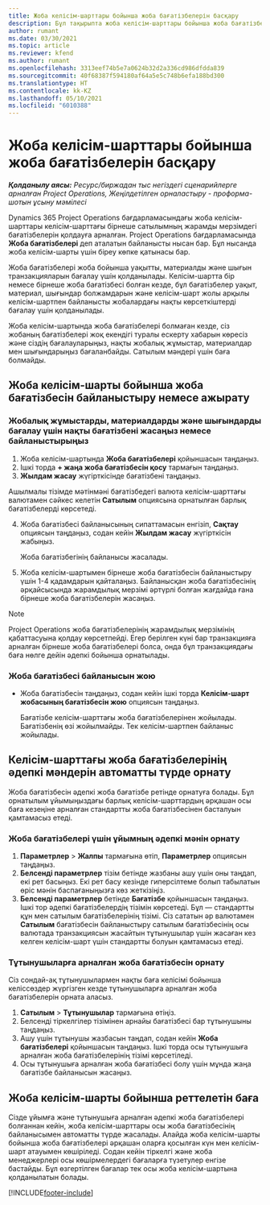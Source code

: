 ```yaml
---
title: Жоба келісім-шарттары бойынша жоба бағатізбелерін басқару
description: Бұл тақырыпта жоба келісім-шарттары бойынша жоба бағатізбелерін басқару туралы ақпарат берілген.
author: rumant
ms.date: 03/30/2021
ms.topic: article
ms.reviewer: kfend
ms.author: rumant
ms.openlocfilehash: 3313eef74b5e7a0624b32d2a336cd986dfdda839
ms.sourcegitcommit: 40f68387f594180af64a5e5c748b6efa188bd300
ms.translationtype: HT
ms.contentlocale: kk-KZ
ms.lasthandoff: 05/10/2021
ms.locfileid: "6010388"
---
```

# <a name="manage-project-price-lists-on-project-contracts"></a>Жоба келісім-шарттары бойынша жоба бағатізбелерін басқару

_**Қолданылу аясы:** Ресурс/биржадан тыс негіздегі сценарийлерге арналған Project Operations, Жеңілдетілген орналастыру - проформа-шотын ұсыну мәмілесі_

Dynamics 365 Project Operations бағдарламасындағы жоба келісім-шарттары келісім-шарттағы бірнеше сатылымның жарамды мерзімдегі бағатізбелерін қолдауға арналған. Project Operations бағдарламасында **Жоба бағатізбелері** деп аталатын байланысты нысан бар. Бұл нысанда жоба келісім-шарты үшін біреу көпке қатынасы бар.

Жоба бағатізбелері жоба бойынша уақытты, материалды және шығын транзакцияларын бағалау үшін қолданылады. Келісім-шартта бір немесе бірнеше жоба бағатізбесі болған кезде, бұл бағатізбелер уақыт, материал, шығындар болжамдарын және келісім-шарт жолы арқылы келісім-шартпен байланысты жобалардағы нақты көрсеткіштерді бағалау үшін қолданылады.

Жоба келісім-шартында жоба бағатізбелері болмаған кезде, сіз жобаның бағатізбелері жоқ екендігі туралы ескерту хабарын көресіз және сіздің бағалауларыңыз, нақты жобалық жұмыстар, материалдар мен шығындарыңыз бағаланбайды. Сатылым мәндері үшін баға болмайды.

## <a name="associate-or-unassociate-a-project-price-list-on-a-project-contract"></a>Жоба келісім-шарты бойынша жоба бағатізбесін байланыстыру немесе ажырату

### <a name="create-or-associate-a-specific-price-list-for-estimating-project-based-work-material-and-expenses"></a>Жобалық жұмыстарды, материалдарды және шығындарды бағалау үшін нақты бағатізбені жасаңыз немесе байланыстырыңыз

1. Жоба келісім-шартында **Жоба бағатізбелері** қойыншасын таңдаңыз.
2. Ішкі торда **+ жаңа жоба бағатізбесін қосу** тармағын таңдаңыз.
3. **Жылдам жасау** жүгірткісінде бағатізбені таңдаңыз. 

  Ашылмалы тізімде мәтінмәні бағатізбедегі валюта келісім-шарттағы валютамен сәйкес келетін **Сатылым** опциясына орнатылған барлық бағатізбелерді көрсетеді.
  
4. Жоба бағатізбесі байланысының сипаттамасын енгізіп, **Сақтау** опциясын таңдаңыз, содан кейін **Жылдам жасау** жүгірткісін жабыңыз.

   Жоба бағатізбегінің байланысы жасалады.
   
5. Жоба келісім-шартымен бірнеше жоба бағатізбесін байланыстыру үшін 1-4 қадамдарын қайталаңыз. Байланысқан жоба бағатізбесінің әрқайсысында жарамдылық мерзімі әртүрлі болған жағдайда ғана бірнеше жоба бағатізбелерін жасаңыз.

> [!NOTE]
> Project Operations жоба бағатізбелерінің жарамдылық мерзімінің қабаттасуына қолдау көрсетпейді. Егер берілген күні бар транзакцияға арналған бірнеше жоба бағатізбелері болса, онда бұл транзакциядағы баға нөлге дейін әдепкі бойынша орнатылады.

### <a name="remove-a-project-price-list-association"></a>Жоба бағатізбесі байланысын жою

- Жоба бағатізбесін таңдаңыз, содан кейін ішкі торда **Келісім-шарт жобасының бағатізбесін жою** опциясын таңдаңыз. 

  Бағатізбе келісім-шарттағы жоба бағатізбелерінен жойылады. Бағатізбенің өзі жойылмайды. Тек келісім-шартпен байланыс жойылады.

## <a name="set-up-automatic-defaulting-of-project-price-lists-on-a-contract"></a>Келісім-шарттағы жоба бағатізбелерінің әдепкі мәндерін автоматты түрде орнату

Жоба бағатізбесін әдепкі жоба бағатізбе ретінде орнатуға болады. Бұл орнатылым ұйымыңыздағы барлық келісім-шарттардың әрқашан осы баға кезеңіне арналған стандартты жоба бағатізбесінен басталуын қамтамасыз етеді.

### <a name="set-up-the-organizational-default-for-project-price-lists"></a>Жоба бағатізбелері үшін ұйымның әдепкі мәнін орнату

1. **Параметрлер** > **Жалпы** тармағына өтіп, **Параметрлер** опциясын таңдаңыз.
2. **Белсенді параметрлер** тізім бетінде жазбаны ашу үшін оны таңдап, екі рет басыңыз. Екі рет басу кезінде гиперсілтеме болып табылатын өріс мәнін баспағаныңызға көз жеткізіңіз. 
3. **Белсенді параметрлер** бетінде **Бағатізбе** қойыншасын таңдаңыз. Ішкі тор әдепкі бағатізбелердің тізімін көрсетеді. Бұл — стандартты құн мен сатылым бағатізбелерінің тізімі. Сіз сататын әр валютамен **Сатылым** бағатізбесін байланыстыру сатылым бағатізбесінің осы валютада транзакциясын жасайтын тұтынушылар үшін жасаған кез келген келісім-шарт үшін стандартты болуын қамтамасыз етеді.

### <a name="set-up-a-customer-specific-project-price-list"></a>Тұтынушыларға арналған жоба бағатізбесін орнату

Сіз сондай-ақ тұтынушылармен нақты баға келісімі бойынша келіссөздер жүргізген кезде тұтынушыларға арналған жоба бағатізбелерін орната аласыз.

1. **Сатылым** > **Тұтынушылар** тармағына өтіңіз.
2. Белсенді тіркелгілер тізімінен арнайы бағатізбесі бар тұтынушыны таңдаңыз.
3. Ашу үшін тұтынушы жазбасын таңдап, содан кейін **Жоба бағатізбелері** қойыншасын таңдаңыз. Ішкі торда осы тұтынушыға арналған жоба бағатізбелерінің тізімі көрсетіледі. 
4. Осы тұтынушыға арналған жоба бағатізбесі болу үшін мұнда жаңа бағатізбе байланысын жасаңыз.

## <a name="custom-pricing-on-a-project-contract"></a>Жоба келісім-шарты бойынша реттелетін баға

Сізде ұйымға және тұтынушыға арналған әдепкі жоба бағатізбелері болғаннан кейін, жоба келісім-шарттары осы жоба бағатізбесінің байланысымен автоматты түрде жасалады. Алайда жоба келісім-шарты бойынша жоба бағатізбелері әрқашан оларға қосылған күн мен келісім-шарт атауымен көшіріледі. Содан кейін тіркелгі және жоба менеджерлері осы көшірмелердегі бағаларға түзетулер енгізе бастайды. Бұл өзгертілген бағалар тек осы жоба келісім-шартына қолданылатын болады.


[!INCLUDE[footer-include](../includes/footer-banner.md)]
